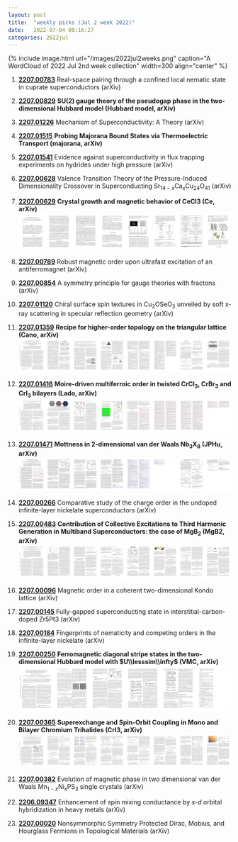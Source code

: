 ```yaml
---
layout: post
title:  "weekly picks (Jul 2 week 2022)"
date:   2022-07-04 00:16:27
categories: 2022jul
---
```


{% include image.html url="/images/2022jul2weeks.png" caption="A WordCloud of 2022 Jul 2nd week collection" width=300 align="center" %}


1. **[2207.00783](http://arxiv.org/abs/2207.00783)** Real-space pairing through a confined local nematic state in cuprate superconductors (arXiv)

1. **[2207.00829](http://arxiv.org/abs/2207.00829)** **SU(2) gauge theory of the pseudogap phase in the two-dimensional Hubbard model (Hubbard model, arXiv)**

1. **[2207.01226](http://arxiv.org/abs/2207.01226)** Mechanism of Superconductivity: A Theory (arXiv)

1. **[2207.01515](http://arxiv.org/abs/2207.01515)** **Probing Majorana Bound States via Thermoelectric Transport (majorana, arXiv)**

1. **[2207.01541](http://arxiv.org/abs/2207.01541)** Evidence against superconductivity in flux trapping experiments on hydrides under high pressure (arXiv)

1. **[2207.00628](http://arxiv.org/abs/2207.00628)** Valence Transition Theory of the Pressure-Induced Dimensionality Crossover in Superconducting Sr$_{14-x}$Ca$_x$Cu$_{24}$O$_{41}$ (arXiv)

1. **[2207.00629](http://arxiv.org/abs/2207.00629)** **Crystal growth and magnetic behavior of CeCl3 (Ce, arXiv)** ![](/images/2207.00629.pdf.jpg)

1. **[2207.00789](http://arxiv.org/abs/2207.00789)** Robust magnetic order upon ultrafast excitation of an antiferromagnet (arXiv)

1. **[2207.00854](http://arxiv.org/abs/2207.00854)** A symmetry principle for gauge theories with fractons (arXiv)

1. **[2207.01120](http://arxiv.org/abs/2207.01120)** Chiral surface spin textures in Cu$_2$OSeO$_3$ unveiled by soft x-ray scattering in specular reflection geometry (arXiv)

1. **[2207.01359](http://arxiv.org/abs/2207.01359)** **Recipe for higher-order topology on the triangular lattice (Cano, arXiv)** ![](/images/2207.01359.pdf.jpg)

1. **[2207.01416](http://arxiv.org/abs/2207.01416)** **Moire-driven multiferroic order in twisted CrCl$_3$, CrBr$_3$ and CrI$_3$ bilayers (Lado, arXiv)** ![](/images/2207.01416.pdf.jpg)

1. **[2207.01471](http://arxiv.org/abs/2207.01471)** **Mottness in 2-dimensional van der Waals Nb$_3$X$_8$ (JPHu, arXiv)** ![](/images/2207.01471.pdf.jpg)




1. **[2207.00266](http://arxiv.org/abs/2207.00266)** Comparative study of the charge order in the undoped infinite-layer nickelate superconductors (arXiv)

1. **[2207.00483](http://arxiv.org/abs/2207.00483)** **Contribution of Collective Excitations to Third Harmonic Generation in Multiband Superconductors: the case of MgB$_2$ (MgB2, arXiv)** ![](/images/2207.00483.pdf.jpg)

1. **[2207.00096](http://arxiv.org/abs/2207.00096)** Magnetic order in a coherent two-dimensional Kondo lattice (arXiv)

1. **[2207.00145](http://arxiv.org/abs/2207.00145)** Fully-gapped superconducting state in interstitial-carbon-doped Zr5Pt3 (arXiv)

1. **[2207.00184](http://arxiv.org/abs/2207.00184)** Fingerprints of nematicity and competing orders in the infinite-layer nickelate (arXiv)

1. **[2207.00250](http://arxiv.org/abs/2207.00250)** **Ferromagnetic diagonal stripe states in the two-dimensional Hubbard model with $U\\lesssim\\infty$ (VMC, arXiv)** ![](/images/2207.00250.pdf.jpg)

1. **[2207.00365](http://arxiv.org/abs/2207.00365)** **Superexchange and Spin-Orbit Coupling in Mono and Bilayer Chromium Trihalides (CrI3, arXiv)** ![](/images/2207.00365.pdf.jpg)

1. **[2207.00382](http://arxiv.org/abs/2207.00382)** Evolution of magnetic phase in two dimensional van der Waals Mn$_{1-x}$Ni$_x$PS$_3$ single crystals (arXiv)

1. **[2206.09347](http://arxiv.org/abs/2206.09347)** Enhancement of spin mixing conductance by $s$-$d$ orbital hybridization in heavy metals (arXiv)


1. **[2207.00020](http://arxiv.org/abs/2207.00020)** Nonsymmorphic Symmetry Protected Dirac, Mobius, and Hourglass Fermions in Topological Materials (arXiv)
